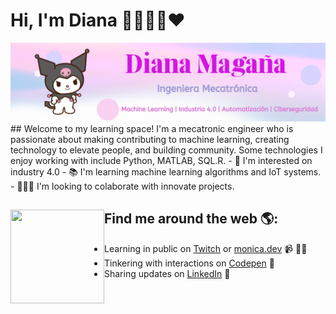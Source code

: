 
# Hi, I'm Diana 👋👩🏽‍💻❤️

<img src="https://github.com/dancode42/dancode42/blob/main/Images/Pink%20Light%20Leak%20Gradient%20LinkedIn%20Banner.png" alt="a">
## Welcome to my learning space!
I'm a mecatronic engineer who is passionate about making contributing to machine learning, creating technology to elevate people, and building community. Some technologies I enjoy working with include Python, MATLAB, SQL.R.
- 🤖 I'm interested on industry 4.0
- 📚 I'm learning machine learning algorithms and IoT systems.
- 🕵🏽‍♀️ I'm looking to colaborate with innovate projects.

## Find me around the web 🌎: <a href="https://github.com/sponsors/M0nica"><img align="left" width="150" height="150" src="https://github.com/M0nica/M0nica/blob/main/octomonica/m0nica-octocat-rotating.gif?raw=true"></a>
- Learning in public on <a href="https://www.twitch.tv/blacktechdiva">Twitch</a> or <a href="https://www.monica.dev">monica.dev</a> 📹 ✍🏾
- Tinkering with interactions on <a href="https://codepen.io/m0nica"> Codepen</a> 🏓
- Sharing updates on <a href="https://www.linkedin.com/in/monicampowell/">LinkedIn</a> 💼
